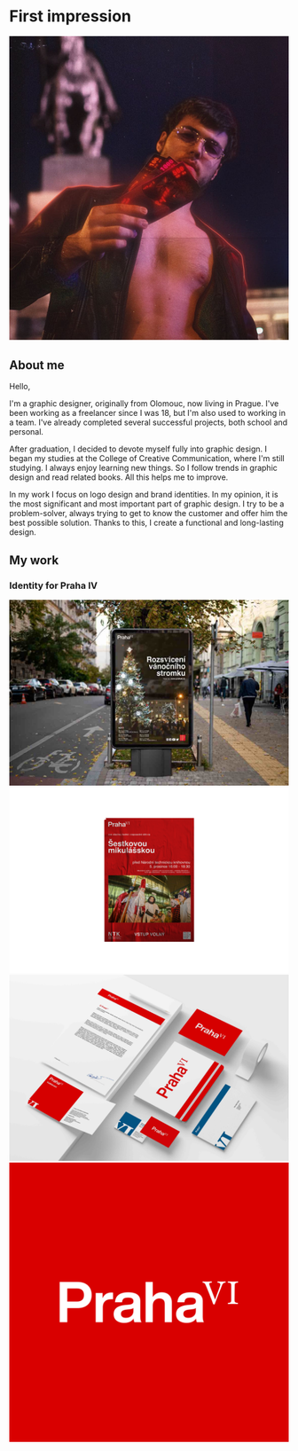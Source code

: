 # First impression

![Photo_of_mine.](Photo_of_mine.jpg)

## About me

Hello, 

I'm a graphic designer, originally from Olomouc, now living in Prague. I've been working as a freelancer since I was 18, but I'm also used to working in a team. I've already completed several successful projects, both school and personal.

After graduation, I decided to devote myself fully into graphic design. I began my studies at the College of Creative Communication, where I'm still studying. I always enjoy learning new things. So I follow trends in graphic design and read related books. All this helps me to improve. 

In my work I focus on logo design and brand identities. In my opinion, it is the most significant and most important part of graphic design. I try to be a problem-solver, always trying to get to know the customer and offer him the best possible solution. Thanks to this, I create a functional and long-lasting design.

## My work

### Identity for Praha IV

![PVI_poster2.](PVI_poster2.jpg)
![PVI_poster1.](PVI_poster1.png)
![PVI_stationary.](PVI_stationary.jpg)
![PVI_logo.](PVI_logo.png)
